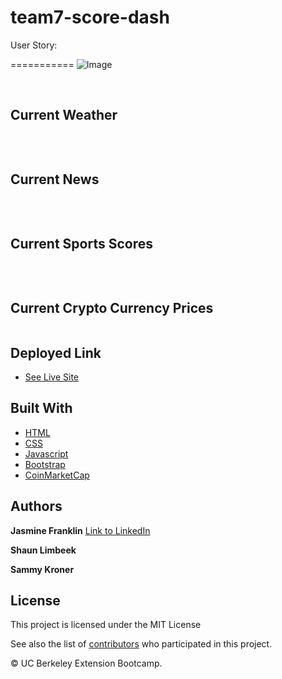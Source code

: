 # team7-score-dash
User Story:

===========
![Image](.png)

<br>

## Current Weather

```

```
<br>

## Current News

```

```
<br>

## Current Sports Scores

```

```

<br>

## Current Crypto Currency Prices

```
```

## Deployed Link

* [See Live Site](/)

## Built With

* [HTML](https://developer.mozilla.org/en-US/docs/Web/HTML)
* [CSS](https://developer.mozilla.org/en-US/docs/Web/CSS)
* [Javascript](https://developer.mozilla.org/en-US/docs/Web/JavaScript)
* [Bootstrap](https://getbootstrap.com/)
* [CoinMarketCap](https://coinmarketcap.com/api/)

## Authors

**Jasmine Franklin** [Link to LinkedIn](https://www.linkedin.com/in/jasmine-franklin-8b08ba121)

**Shaun Limbeek**

**Sammy Kroner**



## License

This project is licensed under the MIT License 

See also the list of [contributors](https://github.com/your/project/contributors) who participated in this project.

<p>&copy; UC Berkeley Extension Bootcamp.</p>
